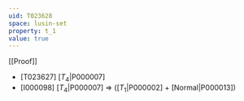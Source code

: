 ```yaml
---
uid: T023628
space: lusin-set
property: t_1
value: true
---
```

[[Proof]]

* [T023627] [$T_4$|P000007]
* [I000098] [$T_4$|P000007] => ([$T_1$|P000002] + [Normal|P000013])

